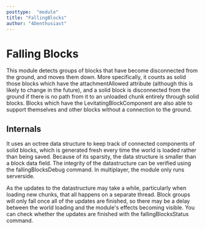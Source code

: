 ```yaml
---
posttype:  "module"  
title: "FallingBlocks"
author: "4Denthusiast"
---
```

# Falling Blocks

This module detects groups of blocks that have become disconnected from the ground, and moves them down. More specifically, it counts as solid those blocks which have the attachmentAllowed attribute (although this is likely to change in the future), and a solid block is disconnected from the ground if there is no path from it to an unloaded chunk entirely through solid blocks. Blocks which have the LevitatingBlockComponent are also able to support themselves and other blocks without a connection to the ground.

## Internals

It uses an octree data structure to keep track of connected components of solid blocks, which is generated fresh every time the world is loaded rather than being saved. Because of its sparsity, the data structure is smaller than a block data field. The integrity of the datastructure can be verified using the fallingBlocksDebug command. In multiplayer, the module only runs serverside.

As the updates to the datastructure may take a while, particularly when loading new chunks, that all happens on a separate thread. Block groups will only fall once all of the updates are finished, so there may be a delay between the world loading and the module's effects becoming visible. You can check whether the updates are finished with the fallingBlocksStatus command.
